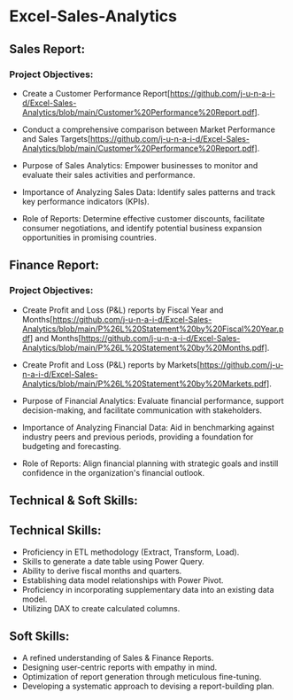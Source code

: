 # Excel-Sales-Analytics

## Sales Report:

### Project Objectives:

- Create a Customer Performance Report[https://github.com/j-u-n-a-i-d/Excel-Sales-Analytics/blob/main/Customer%20Performance%20Report.pdf].

- Conduct a comprehensive comparison between Market Performance and Sales Targets[https://github.com/j-u-n-a-i-d/Excel-Sales-Analytics/blob/main/Customer%20Performance%20Report.pdf].

- Purpose of Sales Analytics: Empower businesses to monitor and evaluate their sales activities and performance.

- Importance of Analyzing Sales Data: 
Identify sales patterns and track key performance indicators (KPIs).

- Role of Reports: 
Determine effective customer discounts, facilitate consumer negotiations, and identify potential business expansion opportunities in promising countries.

## Finance Report:

### Project Objectives:

- Create Profit and Loss (P&L) reports by Fiscal Year and Months[https://github.com/j-u-n-a-i-d/Excel-Sales-Analytics/blob/main/P%26L%20Statement%20by%20Fiscal%20Year.pdf] and Months[https://github.com/j-u-n-a-i-d/Excel-Sales-Analytics/blob/main/P%26L%20Statement%20by%20Months.pdf].

- Create Profit and Loss (P&L) reports by Markets[https://github.com/j-u-n-a-i-d/Excel-Sales-Analytics/blob/main/P%26L%20Statement%20by%20Markets.pdf].

- Purpose of Financial Analytics: 
Evaluate financial performance, support decision-making, and facilitate communication with stakeholders.

- Importance of Analyzing Financial Data: 
Aid in benchmarking against industry peers and previous periods, providing a foundation for budgeting and forecasting.

- Role of Reports: 
Align financial planning with strategic goals and instill confidence in the organization's financial outlook.

## Technical & Soft Skills:
## Technical Skills:

- Proficiency in ETL methodology (Extract, Transform, Load).
- Skills to generate a date table using Power Query.
- Ability to derive fiscal months and quarters.
- Establishing data model relationships with Power Pivot.
- Proficiency in incorporating supplementary data into an existing data model.
- Utilizing DAX to create calculated columns.

## Soft Skills:

- A refined understanding of Sales & Finance Reports.
- Designing user-centric reports with empathy in mind.
- Optimization of report generation through meticulous fine-tuning.
- Developing a systematic approach to devising a report-building plan.
